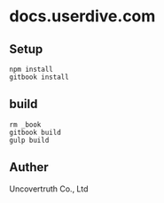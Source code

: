 # docs.userdive.com

## Setup

```
npm install
gitbook install
```

## build

```
rm _book
gitbook build
gulp build
```

## Auther

Uncovertruth Co., Ltd
